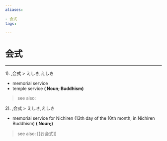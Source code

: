 ```yaml
---
aliases:
    
- 会式
tags:
    
---
```


# 会式
---
1).
,会式 > えしき,えしき

- memorial service
- temple service
**( Noun; Buddhism)**
> see also: 
            
2).
,会式 > えしき,えしき

- memorial service for Nichiren (13th day of the 10th month; in Nichiren Buddhism)
**( Noun;)**
> see also:  [[お会式]]
            